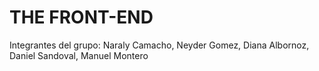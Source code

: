 # THE FRONT-END
Integrantes del grupo: Naraly Camacho, Neyder Gomez, Diana Albornoz, Daniel Sandoval, Manuel Montero 
